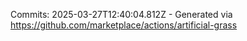 Commits: 2025-03-27T12:40:04.812Z - Generated via https://github.com/marketplace/actions/artificial-grass
<br>
